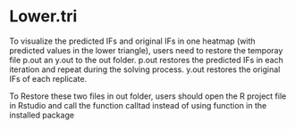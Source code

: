 # Lower.tri

To visualize the predicted IFs and original IFs in one heatmap (with predicted values in the lower triangle), users need to restore the temporay file p.out an y.out to the out folder. p.out restores the predicted IFs in each iteration and repeat during the solving process. y.out restores the original IFs of each replicate.

To Restore these two files in out folder, users should open the R project file in Rstudio and call the function calltad instead of using function in the installed package

